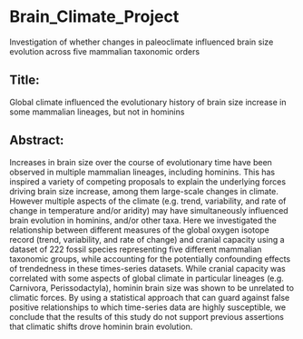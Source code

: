 # Brain_Climate_Project
Investigation of whether changes in paleoclimate influenced brain size evolution across five mammalian taxonomic orders


## Title:  
Global climate influenced the evolutionary history of brain size increase in some mammalian lineages, but not in hominins


## Abstract:  
Increases in brain size over the course of evolutionary time have been observed in multiple mammalian lineages, including hominins. This has inspired a variety of competing proposals to explain the underlying forces driving brain size increase, among them large-scale changes in climate. However multiple aspects of the climate (e.g. trend, variability, and rate of change in temperature and/or aridity) may have simultaneously influenced brain evolution in hominins, and/or other taxa. Here we investigated the relationship between different measures of the global oxygen isotope record (trend, variability, and rate of change) and cranial capacity using a dataset of 222 fossil species representing five different mammalian taxonomic groups, while accounting for the potentially confounding effects of trendedness in these times-series datasets. While cranial capacity was correlated with some aspects of global climate in particular lineages (e.g. Carnivora, Perissodactyla), hominin brain size was shown to be unrelated to climatic forces. By using a statistical approach that can guard against false positive relationships to which time-series data are highly susceptible, we conclude that the results of this study do not support previous assertions that climatic shifts drove hominin brain evolution.
